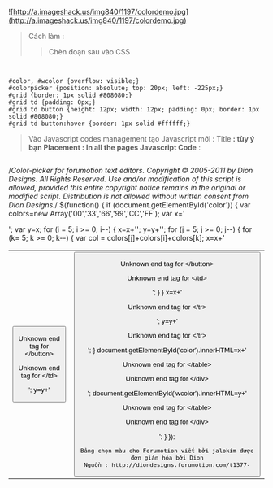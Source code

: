![http://a.imageshack.us/img840/1197/colordemo.jpg](http://a.imageshack.us/img840/1197/colordemo.jpg)

> Cách làm :
> > Chèn đoạn sau vào CSS

```


#color, #wcolor {overflow: visible;}
#colorpicker {position: absolute; top: 20px; left: -225px;}
#grid {border: 1px solid #808080;}
#grid td {padding: 0px;}
#grid td button {height: 12px; width: 12px; padding: 0px; border: 1px solid #808080;}
#grid td button:hover {border: 1px solid #ffffff;}

```


> Vào Javascript codes management tạo Javascript mới :
> Title **: tùy ý bạn
> Placement : In all the pages
> Javascript Code** :

> ```

/*Color-picker for forumotion text editors. Copyright © 2005-2011 by Dion Designs. All Rights Reserved. Use and/or modification of this script is allowed, provided this entire copyright notice remains in the original or modified script. Distribution is not allowed without written consent from Dion Designs.*/
$(function() {
if (document.getElementById('color')) {
var colors=new Array('00','33','66','99','CC','FF');
var x='<div id="colorpicker"><table cellspacing="0" id="grid">';
var y=x;
for (i = 5; i >= 0; i--) {
x=x+'<tr>';
y=y+'<tr>';
for (j = 5; j >= 0; j--) {
for (k= 5; k >= 0; k--) {
var col = colors[j]+colors[i]+colors[k];
x=x+'<td style="background: #'+col+';"><button style="background:#'+col+';" title="#'+col+'" onmouseover="this.className='selectHover';" onmouseout="this.className='';" onclick="bbfontstyle('[color=#'+col+']', '[/color]');selectWysiwyg(this, 'color');return false;">

Unknown end tag for &lt;/button&gt;



Unknown end tag for &lt;/td&gt;

';
y=y+'<td style="background: #'+col+';"><button style="background:#'+col+';" id="text_editor_cmd_constructBBcode_select_color_#'+col+'">

Unknown end tag for &lt;/button&gt;



Unknown end tag for &lt;/td&gt;

';
}
}
x=x+'

Unknown end tag for &lt;/tr&gt;

';
y=y+'

Unknown end tag for &lt;/tr&gt;

';
}
document.getElementById('color').innerHTML=x+'

Unknown end tag for &lt;/table&gt;



Unknown end tag for &lt;/div&gt;

';
document.getElementById('wcolor').innerHTML=y+'

Unknown end tag for &lt;/table&gt;



Unknown end tag for &lt;/div&gt;

';
}
});


```
Bảng chọn màu cho Forumotion viết bởi jalokim được đơn giản hóa bởi Dion
Nguồn : http://diondesigns.forumotion.com/t1377-